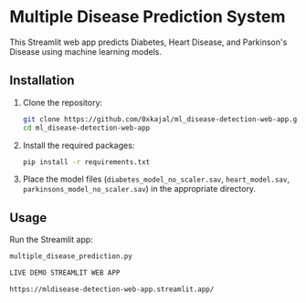 # Multiple Disease Prediction System

This Streamlit web app predicts Diabetes, Heart Disease, and Parkinson's Disease using machine learning models.

## Installation

1. Clone the repository:
    ```bash
    git clone https://github.com/0xkajal/ml_disease-detection-web-app.git
    cd ml_disease-detection-web-app
    ```
2. Install the required packages:
    ```bash
    pip install -r requirements.txt
    ```
3. Place the model files (`diabetes_model_no_scaler.sav`, `heart_model.sav`, `parkinsons_model_no_scaler.sav`) in the appropriate directory.

## Usage

Run the Streamlit app:
```bash
multiple_disease_prediction.py

LIVE DEMO STREAMLIT WEB APP

https://mldisease-detection-web-app.streamlit.app/
